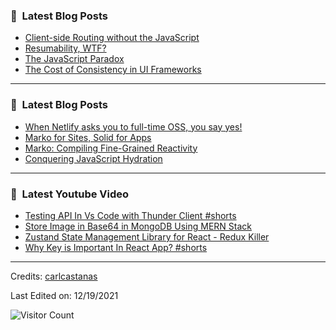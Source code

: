 ### 📕 &nbsp;**Latest Blog Posts**
<!-- BLOG-POST-LIST:START -->
- [Client-side Routing without the JavaScript](https://dev.to/this-is-learning/client-side-routing-without-the-javascript-3k1i)
- [Resumability, WTF?](https://dev.to/this-is-learning/resumability-wtf-2gcm)
- [The JavaScript Paradox](https://dev.to/this-is-learning/the-javascript-paradox-2njj)
- [The Cost of Consistency in UI Frameworks](https://dev.to/this-is-learning/the-cost-of-consistency-in-ui-frameworks-4agi)
<!-- BLOG-POST-LIST:END -->

-----

### 📕 &nbsp;**Latest Blog Posts**
<!-- BLOG-POST-LIST:START -->
- [When Netlify asks you to full-time OSS, you say yes!](https://dev.to/ryansolid/when-netlify-asks-you-to-full-time-oss-you-say-yes-5ccf)
- [Marko for Sites, Solid for Apps](https://dev.to/this-is-learning/marko-for-sites-solid-for-apps-2c7d)
- [Marko: Compiling Fine-Grained Reactivity](https://dev.to/ryansolid/marko-compiling-fine-grained-reactivity-4lk4)
- [Conquering JavaScript Hydration](https://dev.to/this-is-learning/conquering-javascript-hydration-a9f)
<!-- BLOG-POST-LIST:END -->

-----

### 📕 &nbsp;**Latest Youtube Video**
<!-- YOUTUBE:START -->
- [Testing API In Vs Code with Thunder Client #shorts](https://www.youtube.com/watch?v=z43-q2UxaLw)
- [Store Image in Base64 in MongoDB Using MERN Stack](https://www.youtube.com/watch?v=pfxd7L1kzio)
- [Zustand State Management Library for React - Redux Killer](https://www.youtube.com/watch?v=lznmXgQe1jA)
- [Why Key is Important In React App? #shorts](https://www.youtube.com/watch?v=OkXEAxWWhjo)
<!-- YOUTUBE:END -->

-----
Credits: [carlcastanas](https://github.com/carlcastanas)

Last Edited on: 12/19/2021

![Visitor Count](https://profile-counter.glitch.me/{carlcastanas}/count.svg)
